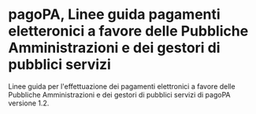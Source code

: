 # pagoPA, Linee guida pagamenti eletteronici a favore delle Pubbliche Amministrazioni e dei gestori di pubblici servizi

Linee guida per l'effettuazione dei pagamenti elettronici a favore delle Pubbliche Amministrazioni e dei gestori di pubblici servizi di pagoPA versione 1.2.
